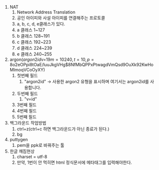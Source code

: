 1. NAT
   1. Network Address Translation
   2. 공인 아이피와 사설 아이피를 연결해주는 프로토콜
   3. a, b, c, d, e클래스가 있다.
   4. a 클래스 1~127
   5. b 클래스 128~191
   6. c 클래스 192~223
   7. d 클래스 224~239
   8. e 클래스 240~255
2. argon($argon2id$v=19$m=10240,t=10,p=8$o2eOPpi8tOaE/luuJkgVHg$8NfMbQPPxPtwagdVmQsd9OuXk92KwHoMlmoqVCoOyXY)
   1. 첫번째 필드
      1. "argon2id" -> 사용한 argon2 유형을 표시하며 여기서는 argon2id를 사용합니다.
   2. 두번째 필드
      1. "v=id"
   3. 3번째 필드
   4. 4번째 필드
   5. 5번째 필드
3. 백그라운드 작업방법
   1. ctrl+z(ctrl+c 하면 백그라운드가 아닌 종료가 된다.)
   2. bg
4. puttygen
   1. pem을 ppk로 바꿔주는 툴
5. 한글 깨짐현상
   1. charset = utf-8
   2. 만약, 1번이 안 먹히면 html 정식문서에 메타태그를 입력해야한다.

